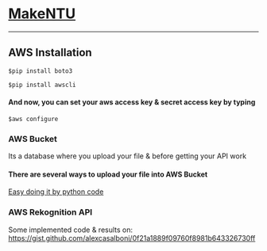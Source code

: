 # [MakeNTU](https://make.ntuee.org/)
---
## AWS Installation
```$pip install boto3```

```$pip install awscli```
#### And now, you can set your aws access key & secret access key by typing
```$aws configure```
### AWS Bucket
Its a database where you upload your file & before getting your API work
#### There are several ways to upload your file into AWS Bucket
[Easy doing it by python code](https://boto3.amazonaws.com/v1/documentation/api/latest/guide/s3-example-creating-buckets.html)
### AWS Rekognition API
Some implemented code & results on: https://gist.github.com/alexcasalboni/0f21a1889f09760f8981b643326730ff
